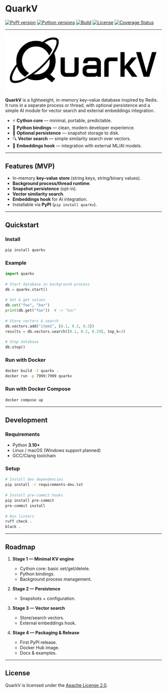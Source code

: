 # QuarkV

[![PyPI version](https://img.shields.io/pypi/v/quark.svg)](https://pypi.org/project/quarkv/)
[![Python versions](https://img.shields.io/pypi/pyversions/quarkv.svg)](https://pypi.org/project/kvxdb/)
[![Build](https://github.com/your-org/kvxdb/actions/workflows/ci.yml/badge.svg)](https://github.com/your-org/kvxdb/actions)
[![License](https://img.shields.io/badge/license-Apache%202.0-blue.svg)](LICENSE)
[![Coverage Status](https://coveralls.io/repos/github/macht1212/quarkv/badge.svg?branch=main)](https://coveralls.io/github/macht1212/quarkv?branch=main)

---
<picture>
  <source media="(prefers-color-scheme: dark)" srcset="imgs/white.png" />
  <source media="(prefers-color-scheme: light)" srcset="imgs/black.png" />
  <img alt="Лого" src="imgs/black.png">
</picture>

**QuarkV** is a lightweight, in-memory key–value database inspired by Redis.  
It runs in a separate process or thread, with optional persistence and a simple AI module for vector search and external embeddings integration.

- ⚡ **Cython core** — minimal, portable, predictable.  
- 🐍 **Python bindings** — clean, modern developer experience.  
- 💾 **Optional persistence** — snapshot storage to disk.  
- 🔍 **Vector search** — simple similarity search over vectors.  
- 🔗 **Embeddings hook** — integration with external ML/AI models.  

---

## Features (MVP)
- In-memory **key–value store** (string keys, string/binary values).  
- **Background process/thread runtime**.  
- **Snapshot persistence** (opt-in).  
- **Vector similarity search**.  
- **Embeddings hook** for AI integration.  
- Installable via **PyPI** (`pip install quarkv`).  

---

## Quickstart

### Install
```bash
pip install quarkv
```

### Example
```python
import quarkv

# Start database in background process
db = quarkv.start()

# Set & get values
db.set("foo", "bar")
print(db.get("foo"))  # -> "bar"

# Store vectors & search
db.vectors.add("item1", [0.1, 0.2, 0.3])
results = db.vectors.search([0.1, 0.2, 0.29], top_k=3)

# Stop database
db.stop()
```

### Run with Docker
```bash
docker build -t quarkv .
docker run -p 7999:7999 quarkv
```

### Run with Docker Compose
```bash
docker compose up
```

---

## Development

### Requirements
- Python **3.10+**
- Linux / macOS (Windows support planned)
- GCC/Clang toolchain

### Setup
```bash
# Install dev dependencies
pip install -r requirements-dev.txt

# Install pre-commit hooks
pip install pre-commit
pre-commit install

# Run linters
ruff check .
black .
```

---

## Roadmap

1. **Stage 1 — Minimal KV engine**
   - Cython core: basic set/get/delete.
   - Python bindings.
   - Background process management.

2. **Stage 2 — Persistence**
   - Snapshots + configuration.

3. **Stage 3 — Vector search**
   - Store/search vectors.
   - External embeddings hook.

4. **Stage 4 — Packaging & Release**
   - First PyPI release.
   - Docker Hub image.
   - Docs & examples.

---

## License
QuarkV is licensed under the [Apache License 2.0](LICENSE).
